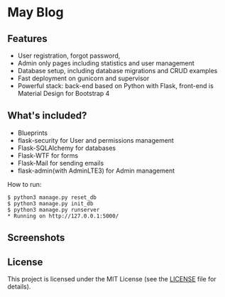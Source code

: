 # May Blog


## Features
* User registration, forgot password, 
* Admin only pages including statistics and user management
* Database setup, including database migrations and CRUD examples
* Fast deployment on gunicorn and supervisor
* Powerful stack: back-end based on Python with Flask, front-end is Material Design for Bootstrap 4


## What's included?

* Blueprints
* flask-security for User and permissions management
* Flask-SQLAlchemy for databases
* Flask-WTF for forms
* Flask-Mail for sending emails
* flask-admin(with AdminLTE3) for Admin management

How to run:
```
$ python3 manage.py reset_db
$ python3 manage.py init_db
$ python3 manage.py runserver
* Running on http://127.0.0.1:5000/
```


## Screenshots


## License

This project is licensed under the MIT License (see the
[LICENSE](LICENSE) file for details).
